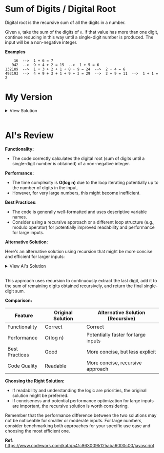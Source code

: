 # Sum of Digits / Digital Root

Digital root is the recursive sum of all the digits in a number.

Given `n`, take the sum of the digits of `n`. If that value has more than one digit, continue reducing in this way until a single-digit number is produced. The input will be a non-negative integer.

**Examples**

```
    16  -->  1 + 6 = 7
   942  -->  9 + 4 + 2 = 15  -->  1 + 5 = 6
132189  -->  1 + 3 + 2 + 1 + 8 + 9 = 24  -->  2 + 4 = 6
493193  -->  4 + 9 + 3 + 1 + 9 + 3 = 29  -->  2 + 9 = 11  -->  1 + 1 = 2
```

# My Version

<details>
<summary>View Solution</summary>

```javascript
function splitAndSum(num) {
  let sum = 0;
  String(num)
    .split("")
    .forEach((n) => (sum += parseInt(n)));
  return sum;
}

function sumOfDigits(number = 10) {
  let summedNumber = splitAndSum(number);

  while (String(summedNumber).length > 1) {
    summedNumber = splitAndSum(summedNumber);
  }

  return summedNumber;
}
```

</details>
<br >

# AI's Review

**Functionality:**

- The code correctly calculates the digital root (sum of digits until a single-digit number is obtained) of a non-negative integer.

**Performance:**

- The time complexity is **O(log n)** due to the loop iterating potentially up to the number of digits in the input.
- However, for very large numbers, this might become inefficient.

**Best Practices:**

- The code is generally well-formatted and uses descriptive variable names.
- Consider using a recursive approach or a different loop structure (e.g., modulo operator) for potentially improved readability and performance for large inputs.

**Alternative Solution:**

Here's an alternative solution using recursion that might be more concise and efficient for larger inputs:

<details>
<summary>View AI's Solution</summary>

```javascript
function sumOfDigits(num) {
  if (num < 10) return num; // Base case: single digit
  return sumOfDigits((num % 10) + Math.floor(num / 10)); // Recursive call with digit sum and remaining digits
}
```

</details>
<br >

This approach uses recursion to continuously extract the last digit, add it to the sum of remaining digits obtained recursively, and return the final single-digit sum.

**Comparison:**

| Feature        | Original Solution | Alternative Solution (Recursive)    |
| -------------- | ----------------- | ----------------------------------- |
| Functionality  | Correct           | Correct                             |
| Performance    | O(log n)          | Potentially faster for large inputs |
| Best Practices | Good              | More concise, but less explicit     |
| Code Quality   | Readable          | More concise, recursive approach    |

**Choosing the Right Solution:**

- If readability and understanding the logic are priorities, the original solution might be preferred.
- If conciseness and potential performance optimization for large inputs are important, the recursive solution is worth considering.

Remember that the performance difference between the two solutions may not be noticeable for smaller or moderate inputs. For large numbers, consider benchmarking both approaches for your specific use case and choosing the most efficient one.

**Ref:** https://www.codewars.com/kata/541c8630095125aba6000c00/javascript
